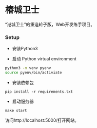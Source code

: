 # 椿城卫士

“港城卫士”的重造轮子版，Web开发练手项目。

### Setup

+ 安装Python3

+ 启动 Python virtual environment

```Bash
python3 -m venv pyenv
source pyenv/bin/activiate
```

+ 安装依赖包

```Shell
pip install -r requirements.txt
```

+ 启动服务器

```Shell
make start
```

访问http://localhost:5000/打开网站。




